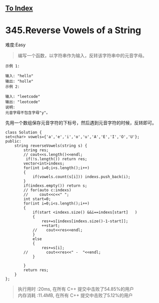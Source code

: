 [To Index](/index.md)
---
# 345.Reverse Vowels of a String
难度:Easy
> 编写一个函数，以字符串作为输入，反转该字符串中的元音字母。

```
示例 1:

输入: "hello"
输出: "holle"
示例 2:

输入: "leetcode"
输出: "leotcede"
说明:
元音字母不包含字母"y"。
```
先用一个数组保存元音字符的下标号，然后遇到元音字符的时候，反转即可。  


```
class Solution {
set<char> vowels={'a','e','i','o','u','A','E','I','O','U'};
public:
    string reverseVowels(string s) {
        string res;
        // cout<<s.length()<<endl;
         if(!s.length()) return res;
        vector<int>indexs;
        for(int i=0;i<s.length();i++)
        {
            if(vowels.count(s[i])) indexs.push_back(i);
        }
        if(indexs.empty()) return s;
        // for(auto c:indexs)
        //     cout<<c<<" ";
        int start=0;
        for(int i=0;i<s.length();i++)
        {
            if(start <indexs.size() &&i==indexs[start]   )
            {
                res+=s[indexs[indexs.size()-1-start]];
                ++start;
            //    cout<<res<<endl;
            }
            else 
            {
                res+=s[i];
        //        cout<<res<<" -  "<<endl;
            }
            
        }
        return res;
    }
};
```

> 执行用时 :20ms, 在所有 C++ 提交中击败了54.85%的用户   
内存消耗 :11.4MB, 在所有 C++ 提交中击败了5.12%的用户

